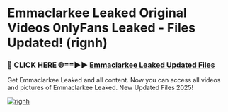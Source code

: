 # Emmaclarkee Leaked Original Videos 0nlyFans Leaked - Files Updated! (rignh)

<h3>🔴 CLICK HERE 🌐==►► <a href="https://tinyurl.com/2jnfzry5" rel="nofollow">Emmaclarkee Leaked Updated Files</a></h3>

Get Emmaclarkee Leaked and all content. Now you can access all videos and pictures of Emmaclarkee Leaked. New Updated Files 2025!

[![rignh](https://i.imgur.com/GyGTBgg.gif)](https://tinyurl.com/2jnfzry5)
